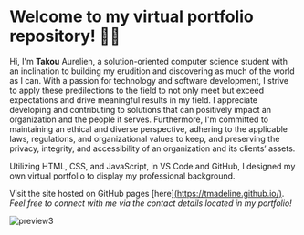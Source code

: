 # Welcome to my virtual portfolio repository! 👋🏾

Hi, I'm **Takou** Aurelien, a solution-oriented computer science student with an inclination to building my erudition and discovering as much of the world as I can. With a passion for technology and software development, I strive to apply these predilections to the field to not only meet but exceed expectations and drive meaningful results in my field. I appreciate developing and contributing to solutions that can positively impact an organization and the people it serves. Furthermore, I'm committed to maintaining an ethical and diverse perspective, adhering to the applicable laws, regulations, and organizational values to keep, and preserving the privacy, integrity, and accessibility of an organization and its clients’ assets.

Utilizing HTML, CSS, and JavaScript, in VS Code and GitHub, I designed my own virtual portfolio to display my professional background.

Visit the site hosted on GitHub pages [here][(https://tmadeline.github.io/)](https://atakoutene.github.io/Portfolio-Website/). 
*Feel free to connect with me via the contact details located in my portfolio!*

![preview3](https://github.com/atakoutene/Portfolio-Website/assets/75928803/4ac3743b-d4ae-44ee-a058-81de266b6672)

